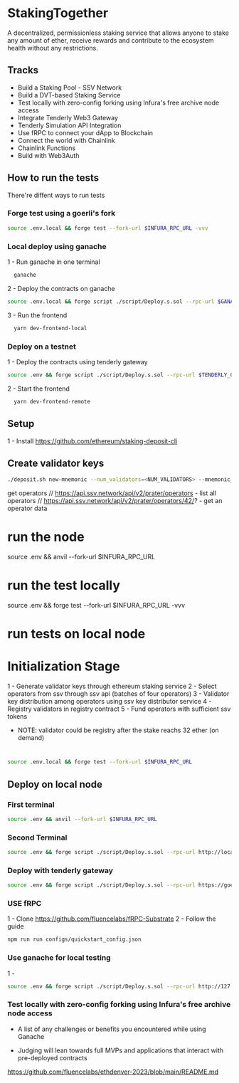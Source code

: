 # StakingTogether 

A decentralized, permissionless staking service that allows anyone to stake any amount of ether, receive rewards and contribute to the ecosystem health without any restrictions.

## Tracks
* Build a Staking Pool - SSV Network
* Build a DVT-based Staking Service
* Test locally with zero-config forking using Infura's free archive node access
* Integrate Tenderly Web3 Gateway
* Tenderly Simulation API Integration
* Use fRPC to connect your dApp to Blockchain
* Connect the world with Chainlink
* Chainlink Functions
* Build with Web3Auth

## How to run the tests
There're diffent ways to run tests
### Forge test using a goerli's fork
```sh
source .env.local && forge test --fork-url $INFURA_RPC_URL -vvv
```

### Local deploy using ganache
1 - Run ganache in one terminal
```sh
  ganache
```

2 - Deploy the contracts on ganache
```sh
source .env.local && forge script ./script/Deploy.s.sol --rpc-url $GANACHE_RPC_URL --broadcast --private-key $GANACHE_PRIVATE_KEY
```

3 - Run the frontend
```sh
  yarn dev-frontend-local
```

### Deploy on a testnet
1 - Deploy the contracts using tenderly gateway
```sh
source .env && forge script ./script/Deploy.s.sol --rpc-url $TENDERLY_GATEWAY --broadcast --private-key $PRIVATE_KEY --legacy
```

2 - Start the frontend
```sh
  yarn dev-frontend-remote
```













## Setup
1 - Install https://github.com/ethereum/staking-deposit-cli


## Create validator keys

```sh
./deposit.sh new-mnemonic --num_validators=<NUM_VALIDATORS> --mnemonic_language=english --chain=<CHAIN_NAME> --folder=<YOUR_FOLDER_PATH>
```

get operators
// https://api.ssv.network/api/v2/prater/operators - list all operators
// https://api.ssv.network/api/v2/prater/operators/42/? - get an operator data


# run the node
source .env && anvil --fork-url $INFURA_RPC_URL

# run the test locally
source .env && forge test --fork-url $INFURA_RPC_URL -vvv

# run tests on local node

# Initialization Stage
1 - Generate validator keys through ethereum staking service
2 - Select operators from ssv through ssv api (batches of four operators)
3 - Validator key distribution among operators using ssv key distributor service
4 - Registry validators in registry contract
5 - Fund operators with sufficient ssv tokens

* NOTE: validator could be registry after the stake reachs 32 ether (on demand)

# 


```sh
source .env.local && forge test --fork-url $INFURA_RPC_URL
```

## Deploy on local node

### First terminal
```sh
source .env && anvil --fork-url $INFURA_RPC_URL
```

### Second Terminal
```sh
source .env && forge script ./script/Deploy.s.sol --rpc-url http://localhost:8545 --private-key 0xac0974bec39a17e36ba4a6b4d238ff944bacb478cbed5efcae784d7bf4f2ff80 --broadcast
```


### Deploy with tenderly gateway
```sh
source .env && forge script ./script/Deploy.s.sol --rpc-url https://goerli.gateway.tenderly.co/4qcCAJIkvm7jWdk51yzcu9 --broadcast --private-key $PRIVATE_KEY --legacy
```

### USE fRPC

1 - Clone https://github.com/fluencelabs/fRPC-Substrate
2 - Follow the guide

```sh
npm run run configs/quickstart_config.json
```



### Use ganache for local testing

1 - 

```sh
source .env && forge script ./script/Deploy.s.sol --rpc-url http://127.0.01:8545 --broadcast --private-key 0xa545b25e3591733f315337baaf4d972104470122f39a441295d8378c6ee05edb
```





### Test locally with zero-config forking using Infura's free archive node access
- A list of any challenges or benefits you encountered while using Ganache

- Judging will lean towards full MVPs and applications that interact with pre-deployed contracts





https://github.com/fluencelabs/ethdenver-2023/blob/main/README.md